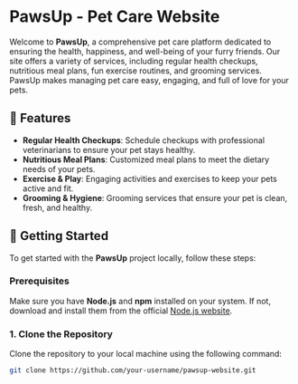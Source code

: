 # PawsUp - Pet Care Website

Welcome to **PawsUp**, a comprehensive pet care platform dedicated to ensuring the health, happiness, and well-being of your furry friends. Our site offers a variety of services, including regular health checkups, nutritious meal plans, fun exercise routines, and grooming services. PawsUp makes managing pet care easy, engaging, and full of love for your pets.

## 🐾 Features

- **Regular Health Checkups**: Schedule checkups with professional veterinarians to ensure your pet stays healthy.
- **Nutritious Meal Plans**: Customized meal plans to meet the dietary needs of your pets.
- **Exercise & Play**: Engaging activities and exercises to keep your pets active and fit.
- **Grooming & Hygiene**: Grooming services that ensure your pet is clean, fresh, and healthy.

## 🚀 Getting Started

To get started with the **PawsUp** project locally, follow these steps:

### Prerequisites
Make sure you have **Node.js** and **npm** installed on your system. If not, download and install them from the official [Node.js website](https://nodejs.org/).

### 1. Clone the Repository

Clone the repository to your local machine using the following command:

```bash
git clone https://github.com/your-username/pawsup-website.git

